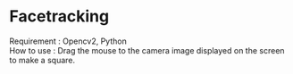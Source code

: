 # Facetracking
Requirement : Opencv2, Python   
How to use : Drag the mouse to the camera image displayed on the screen to make a square.
